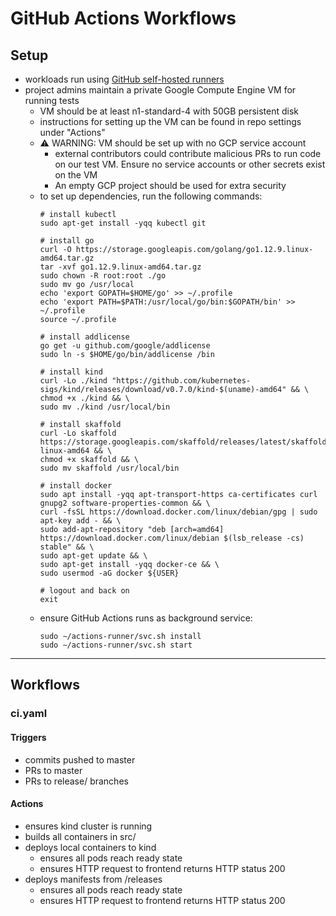 # GitHub Actions Workflows

## Setup
- workloads run using [GitHub self-hosted runners](https://help.github.com/en/actions/automating-your-workflow-with-github-actions/about-self-hosted-runners)
- project admins maintain a private Google Compute Engine VM for running tests
  - VM should be at least n1-standard-4 with 50GB persistent disk
  - instructions for setting up the VM can be found in repo settings under "Actions"
  - ⚠️  WARNING: VM should be set up with no GCP service account
    - external contributors could contribute malicious PRs to run code on our test VM. Ensure no service accounts or other secrets exist on the VM
    - An empty GCP project should be used for extra security
  - to set up dependencies, run the following commands:
    ```
    # install kubectl
    sudo apt-get install -yqq kubectl git

    # install go
    curl -O https://storage.googleapis.com/golang/go1.12.9.linux-amd64.tar.gz
    tar -xvf go1.12.9.linux-amd64.tar.gz
    sudo chown -R root:root ./go
    sudo mv go /usr/local
    echo 'export GOPATH=$HOME/go' >> ~/.profile
    echo 'export PATH=$PATH:/usr/local/go/bin:$GOPATH/bin' >> ~/.profile
    source ~/.profile

    # install addlicense
    go get -u github.com/google/addlicense
    sudo ln -s $HOME/go/bin/addlicense /bin

    # install kind
    curl -Lo ./kind "https://github.com/kubernetes-sigs/kind/releases/download/v0.7.0/kind-$(uname)-amd64" && \
    chmod +x ./kind && \
    sudo mv ./kind /usr/local/bin

    # install skaffold
    curl -Lo skaffold https://storage.googleapis.com/skaffold/releases/latest/skaffold-linux-amd64 && \
    chmod +x skaffold && \
    sudo mv skaffold /usr/local/bin

    # install docker
    sudo apt install -yqq apt-transport-https ca-certificates curl gnupg2 software-properties-common && \
    curl -fsSL https://download.docker.com/linux/debian/gpg | sudo apt-key add - && \
    sudo add-apt-repository "deb [arch=amd64] https://download.docker.com/linux/debian $(lsb_release -cs) stable" && \
    sudo apt-get update && \
    sudo apt-get install -yqq docker-ce && \
    sudo usermod -aG docker ${USER}

    # logout and back on
    exit
    ```
  - ensure GitHub Actions runs as background service:
    ```
    sudo ∼/actions-runner/svc.sh install
    sudo ∼/actions-runner/svc.sh start
    ```


---
## Workflows

### ci.yaml

#### Triggers
- commits pushed to master
- PRs to master
- PRs to release/ branches

#### Actions
- ensures kind cluster is running
- builds all containers in src/
- deploys local containers to kind
  - ensures all pods reach ready state
  - ensures HTTP request to frontend returns HTTP status 200
- deploys manifests from /releases
  - ensures all pods reach ready state
  - ensures HTTP request to frontend returns HTTP status 200
